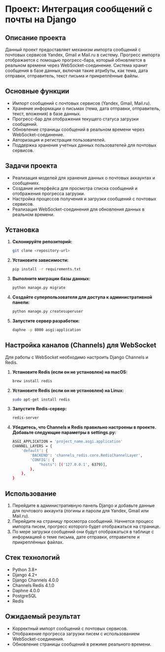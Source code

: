 # Проект: Интеграция сообщений с почты на Django

## Описание проекта

Данный проект предоставляет механизм импорта сообщений с почтовых сервисов Yandex, Gmail и Mail.ru в систему. Прогресс
импорта отображается с помощью прогресс-бара, который обновляется в реальном времени через WebSocket-соединение. Система
хранит сообщения в базе данных, включая такие атрибуты, как тема, дата отправки, отправитель, текст письма и
прикреплённые файлы.

## Основные функции

- Импорт сообщений с почтовых сервисов (Yandex, Gmail, Mail.ru).
- Хранение информации о письмах (тема, дата отправки, отправитель, текст, вложения) в базе данных.
- Прогресс-бар для отображения текущего статуса загрузки сообщений.
- Обновление страницы сообщений в реальном времени через WebSocket-соединение.
- Авторизация и регистрация пользователей.
- Поддержка хранения учетных данных пользователей для почтовых сервисов.

## Задачи проекта

- Реализация моделей для хранения данных о почтовых аккаунтах и сообщениях.
- Создание интерфейса для просмотра списка сообщений и отображения прогресса загрузки.
- Настройка процессов получения и загрузки сообщений с почтовых сервисов.
- Реализация WebSocket-соединения для обновления данных в реальном времени.

## Установка

1. **Склонируйте репозиторий:**
   ```bash
   git clone <repository-url>

2. **Установите зависимости:**
   ```bash
   pip install -r requirements.txt

3. **Выполните миграции базы данных:**
   ```bash
   python manage.py migrate

4. **Создайте суперпользователя для доступа к административной панели:**
   ```bash
   python manage.py createsuperuser

5. **Запустите сервер разработки:**
   ```bash
   daphne -p 8000 asgi:application

## Настройка каналов (Channels) для WebSocket

Для работы с WebSocket необходимо настроить Django Channels и Redis.

1. **Установите Redis (если он не установлен) на macOS:**
   ```bash
   brew install redis
2. **Установите Redis (если он не установлен) на Linux:**
   ```bash
   sudo apt-get install redis

3. **Запустите Redis-сервер:**
   ```bash
   redis-server

4. **Убедитесь, что Channels и Redis правильно настроены в проекте. Добавьте следующие параметры в settings.py:**
   ```bash
   ASGI_APPLICATION = 'project_name.asgi.application'
   CHANNEL_LAYERS = {
       'default': {
           'BACKEND': 'channels_redis.core.RedisChannelLayer',
           'CONFIG': {
               "hosts": [('127.0.0.1', 6379)],
           },
       },
   }

## Использование

1. Перейдите в административную панель Django и добавьте данные для почтового аккаунта (логины и пароли для Yandex,
   Gmail или Mail.ru).
2. Перейдите на страницу просмотра сообщений. Начнется процесс импорта писем, прогресс которого будет отображаться на
   странице.
3. По мере загрузки сообщений они будут отображаться в таблице с информацией о теме письма, дате отправки, отправителе и
   прикреплённых файлах.

## Стек технологий

- Python 3.8+
- Django 4.2+
- Django Channels 4.0.0
- Channels Redis 4.1.0
- Daphne 4.0.0
- PostgreSQL
- Redis

## Ожидаемый результат

- Корректный импорт сообщений с почтовых сервисов.
- Отображение прогресса загрузки писем с использованием WebSocket-соединения.
- Обновление страницы сообщений в режиме реального времени.